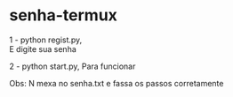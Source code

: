 # senha-termux
1 - python regist.py,  
E digite sua senha

2 - python start.py, 
Para funcionar

Obs: N mexa no senha.txt e fassa os passos corretamente
